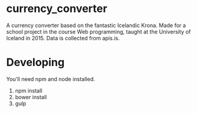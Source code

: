 # currency_converter
 A currency converter based on the fantastic Icelandic Krona.
 Made for a school project in the course Web programming, taught at the University of Iceland in 2015.
 Data is collected from apis.is.

# Developing

You'll need npm and node installed.

1. npm install
2. bower install
3. gulp
